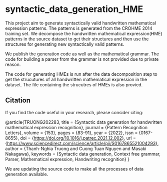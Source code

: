 # syntactic_data_generation_HME
This project aim to generate syntactically valid handwritten mathematical expression patterns. The patterns is generated from the CROHME 2014 training set. We decompose the handwritten mathematical expression(HME) patterns in the source dataset to get their structures and then use the structures for generating new syntactically valid patterns.

We publish the generation code as well as the mathematical grammar. The code for building a parser from the grammar is not provided due to private reason. 

The code for generating HMEs is run after the data decomposition step to get the strucutures of all handwritten mathematical expression in the dataset. The file containing the strucutres of HMEs is also provied.

## Citation
If you find the code useful in your research, please consider citing:

@article{TRUONG202283,
	title = {Syntactic data generation for handwritten mathematical expression recognition},
	journal = {Pattern Recognition Letters},
	volume = {153},
	pages = {83-91},
	year = {2022},
	issn = {0167-8655},
	doi = {https://doi.org/10.1016/j.patrec.2021.12.002},
	url = {https://www.sciencedirect.com/science/article/pii/S0167865521004293},
	author = {Thanh-Nghia Truong and Cuong Tuan Nguyen and Masaki Nakagawa},
	keywords = {Syntactic data generation, Context free grammar, Parser, Mathematical expression, Handwriting recognition}
}


We are updating the source code to make all the processes of data generation available.
